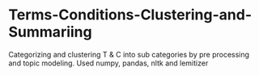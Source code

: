 # Terms-Conditions-Clustering-and-Summariing
Categorizing and clustering T &amp; C into sub categories by pre processing and topic modeling. Used numpy, pandas, nltk and lemitizer

